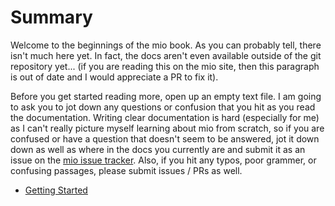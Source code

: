 # Summary

Welcome to the beginnings of the mio book. As you can probably tell,
there isn't much here yet. In fact, the docs aren't even available
outside of the git repository yet... (if you are reading this on the mio
site, then this paragraph is out of date and I would appreciate a PR to
fix it).

Before you get started reading more, open up an empty text file. I am
going to ask you to jot down any questions or confusion that you hit as
you read the documentation. Writing clear documentation is hard
(especially for me) as I can't really picture myself learning about mio
from scratch, so if you are confused or have a question that doesn't
seem to be answered, jot it down down as well as where in the docs you
currently are and submit it as an issue on the [mio issue
tracker](https://github.com/carllerche/mio/issues). Also, if you hit any
typos, poor grammer, or confusing passages, please submit issues / PRs
as well.

* [Getting Started](getting-started.md)
